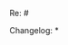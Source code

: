 Re: #

Changelog:
 * 

<!-- Note: Makes sure these boxes are checked before submitting your PR - thank you!
- [ ] If your pull request has gone "stale", you should **rebase** your work on top of the latest version of the upstream branch.
- [ ] If your commit history is full of small, unimportant commits (such as "fix pep8" or "update tests"), **squash** your commits down to a few, or one, discreet changesets before submitting a pull request.
- [ ] Document new code with comments in source code based on API docs
- [ ] Make sure any runtime log information in `log` , `error` or `new Error('')` has been moved into `EngineErrorMap.md` with an ID, and use `logID(id)` or `new Error(getError(id))` instead.
- To official teams:
  - [ ] Check that your PR is following our [guides](https://github.com/cocos/3d-tasks/blob/master/workflows/readme.md)
-->